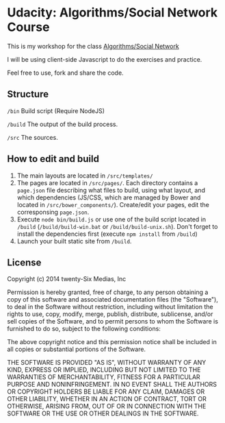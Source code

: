 # Udacity: Algorithms/Social Network Course #

This is my workshop for the class [Algorithms/Social Network](https://www.udacity.com/course/cs215)

I will be using client-side Javascript to do the exercises and practice.

Feel free to use, fork and share the code.


## Structure ##
`/bin` Build script (Require NodeJS)

`/build` The output of the build process.

`/src` The sources. 

## How to edit and build ##
1. The main layouts are located in `/src/templates/`
2. The pages are located in `/src/pages/`. Each directory contains a `page.json` file describing what files to build, using what layout, and which dependencies (JS/CSS, which are managed by Bower and located in `/src/bower_components/`). Create/edit your pages, edit the corresponsing `page.json`.
3. Execute `node bin/build.js` or use one of the build script located in `/build` (`/build/build-win.bat` or `/build/build-unix.sh`). Don't forget to install the dependencies first (execute `npm install` from `/build`)
4. Launch your built static site from `/build`.

## License ##
Copyright (c) 2014 twenty-Six Medias, Inc

Permission is hereby granted, free of charge, to any person obtaining a copy
of this software and associated documentation files (the "Software"), to deal
in the Software without restriction, including without limitation the rights
to use, copy, modify, merge, publish, distribute, sublicense, and/or sell
copies of the Software, and to permit persons to whom the Software is
furnished to do so, subject to the following conditions:

The above copyright notice and this permission notice shall be included in
all copies or substantial portions of the Software.

THE SOFTWARE IS PROVIDED "AS IS", WITHOUT WARRANTY OF ANY KIND, EXPRESS OR
IMPLIED, INCLUDING BUT NOT LIMITED TO THE WARRANTIES OF MERCHANTABILITY,
FITNESS FOR A PARTICULAR PURPOSE AND NONINFRINGEMENT. IN NO EVENT SHALL THE
AUTHORS OR COPYRIGHT HOLDERS BE LIABLE FOR ANY CLAIM, DAMAGES OR OTHER
LIABILITY, WHETHER IN AN ACTION OF CONTRACT, TORT OR OTHERWISE, ARISING FROM,
OUT OF OR IN CONNECTION WITH THE SOFTWARE OR THE USE OR OTHER DEALINGS IN
THE SOFTWARE.
